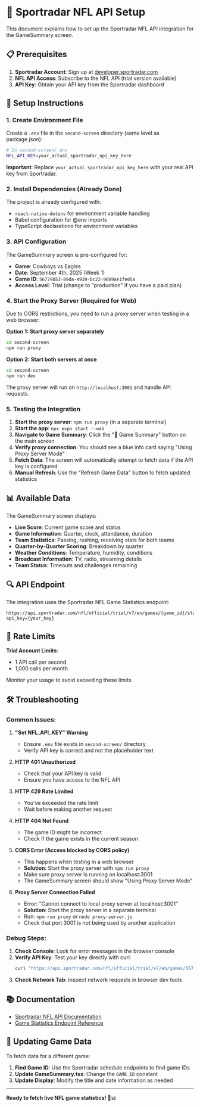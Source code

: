 # 🏈 Sportradar NFL API Setup

This document explains how to set up the Sportradar NFL API integration for the GameSummary screen.

## 📋 Prerequisites

1. **Sportradar Account**: Sign up at [developer.sportradar.com](https://developer.sportradar.com)
2. **NFL API Access**: Subscribe to the NFL API (trial version available)
3. **API Key**: Obtain your API key from the Sportradar dashboard

## 🔧 Setup Instructions

### 1. Create Environment File

Create a `.env` file in the `second-screen` directory (same level as package.json):

```bash
# In second-screen/.env
NFL_API_KEY=your_actual_sportradar_api_key_here
```

**Important**: Replace `your_actual_sportradar_api_key_here` with your real API key from Sportradar.

### 2. Install Dependencies (Already Done)

The project is already configured with:
- `react-native-dotenv` for environment variable handling
- Babel configuration for @env imports
- TypeScript declarations for environment variables

### 3. API Configuration

The GameSummary screen is pre-configured for:
- **Game**: Cowboys vs Eagles
- **Date**: September 4th, 2025 (Week 1)
- **Game ID**: `56779053-89da-4939-bc22-9669ae1fe05a`
- **Access Level**: Trial (change to "production" if you have a paid plan)

### 4. Start the Proxy Server (Required for Web)

Due to CORS restrictions, you need to run a proxy server when testing in a web browser:

**Option 1: Start proxy server separately**
```bash
cd second-screen
npm run proxy
```

**Option 2: Start both servers at once**
```bash
cd second-screen
npm run dev
```

The proxy server will run on `http://localhost:3001` and handle API requests.

### 5. Testing the Integration

1. **Start the proxy server**: `npm run proxy` (in a separate terminal)
2. **Start the app**: `npx expo start --web` 
3. **Navigate to Game Summary**: Click the "🏈 Game Summary" button on the main screen
4. **Verify proxy connection**: You should see a blue info card saying "Using Proxy Server Mode"
5. **Fetch Data**: The screen will automatically attempt to fetch data if the API key is configured
6. **Manual Refresh**: Use the "Refresh Game Data" button to fetch updated statistics

## 📊 Available Data

The GameSummary screen displays:

- **Live Score**: Current game score and status
- **Game Information**: Quarter, clock, attendance, duration
- **Team Statistics**: Passing, rushing, receiving stats for both teams
- **Quarter-by-Quarter Scoring**: Breakdown by quarter
- **Weather Conditions**: Temperature, humidity, conditions
- **Broadcast Information**: TV, radio, streaming details
- **Team Status**: Timeouts and challenges remaining

## 🔍 API Endpoint

The integration uses the Sportradar NFL Game Statistics endpoint:

```
https://api.sportradar.com/nfl/official/trial/v7/en/games/{game_id}/statistics.json?api_key={your_key}
```

## 🚨 Rate Limits

**Trial Account Limits**:
- 1 API call per second
- 1,000 calls per month

Monitor your usage to avoid exceeding these limits.

## 🛠️ Troubleshooting

### Common Issues:

1. **"Set NFL_API_KEY" Warning**
   - Ensure `.env` file exists in `second-screen/` directory
   - Verify API key is correct and not the placeholder text

2. **HTTP 401 Unauthorized**
   - Check that your API key is valid
   - Ensure you have access to the NFL API

3. **HTTP 429 Rate Limited**
   - You've exceeded the rate limit
   - Wait before making another request

4. **HTTP 404 Not Found**
   - The game ID might be incorrect
   - Check if the game exists in the current season

5. **CORS Error (Access blocked by CORS policy)**
   - This happens when testing in a web browser
   - **Solution**: Start the proxy server with `npm run proxy`
   - Make sure proxy server is running on localhost:3001
   - The GameSummary screen should show "Using Proxy Server Mode"

6. **Proxy Server Connection Failed**
   - Error: "Cannot connect to local proxy server at localhost:3001"
   - **Solution**: Start the proxy server in a separate terminal
   - Run: `npm run proxy` or `node proxy-server.js`
   - Check that port 3001 is not being used by another application

### Debug Steps:

1. **Check Console**: Look for error messages in the browser console
2. **Verify API Key**: Test your key directly with curl:
   ```bash
   curl "https://api.sportradar.com/nfl/official/trial/v7/en/games/56779053-89da-4939-bc22-9669ae1fe05a/statistics.json?api_key=YOUR_KEY"
   ```
3. **Check Network Tab**: Inspect network requests in browser dev tools

## 📚 Documentation

- [Sportradar NFL API Documentation](https://developer.sportradar.com/football/reference/nfl-game-statistics)
- [Game Statistics Endpoint Reference](https://developer.sportradar.com/football/reference/nfl-game-statistics)

## 🔄 Updating Game Data

To fetch data for a different game:

1. **Find Game ID**: Use the Sportradar schedule endpoints to find game IDs
2. **Update GameSummary.tsx**: Change the `GAME_ID` constant
3. **Update Display**: Modify the title and date information as needed

---

**Ready to fetch live NFL game statistics!** 🏈📊
